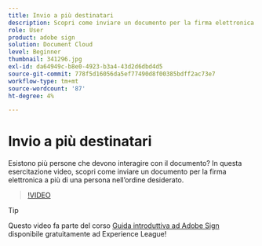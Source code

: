 ```yaml
---
title: Invio a più destinatari
description: Scopri come inviare un documento per la firma elettronica a più persone nell’ordine desiderato
role: User
product: adobe sign
solution: Document Cloud
level: Beginner
thumbnail: 341296.jpg
exl-id: da64949c-b8e0-4923-b3a4-43d2d6dbd4d5
source-git-commit: 778f5d16056da5ef77490d8f00385bdff2ac73e7
workflow-type: tm+mt
source-wordcount: '87'
ht-degree: 4%

---
```


# Invio a più destinatari

Esistono più persone che devono interagire con il documento? In questa esercitazione video, scopri come inviare un documento per la firma elettronica a più di una persona nell’ordine desiderato.

>[!VIDEO](https://video.tv.adobe.com/v/341296?hidetitle=true)

>[!TIP]
>
>Questo video fa parte del corso [Guida introduttiva ad Adobe Sign](https://experienceleague.adobe.com/?recommended=Sign-U-1-2020.1) disponibile gratuitamente ad Experience League!
